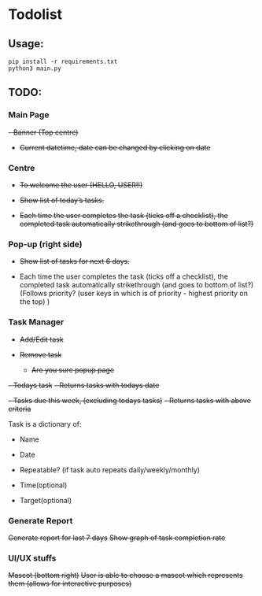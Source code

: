 # Todolist

## Usage:

```
pip install -r requirements.txt
python3 main.py
```

## TODO:

### Main Page
~~- Banner (Top centre)~~
   - ~~Current datetime, date can be changed by clicking on date~~

### Centre
- ~~To welcome the user (HELLO, USER!!)~~

- ~~Show list of today’s tasks.~~

- ~~Each time the user completes the task (ticks off a checklist), the completed task automatically strikethrough (and goes to bottom of list?)~~

### Pop-up (right side) 
- ~~Show list of tasks for next 6 days.~~

- Each time the user completes the task (ticks off a checklist), the completed task automatically strikethrough (and goes to bottom of list?)
(Follows priority? (user keys in which is of priority - highest priority on the top) )

### Task Manager
- ~~Add/Edit task~~

- ~~Remove task~~
  - ~~Are you sure popup page~~

~~- Todays task~~
  ~~- Returns tasks with todays date~~

~~- Tasks due this week, (excluding todays tasks)~~
  ~~- Returns tasks with above criteria~~

Task is a dictionary of:

- Name

- Date

- Repeatable? (if task auto repeats daily/weekly/monthly)

- Time(optional)

- Target(optional)


### Generate Report
~~Generate report for last 7 days~~
~~Show graph of task completion rate~~

### UI/UX stuffs
~~Mascot (bottom right)~~
~~User is able to choose a mascot which represents them (allows for interactive purposes)~~
